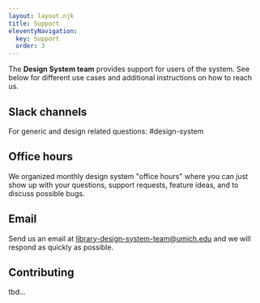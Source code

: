 ```yaml
---
layout: layout.njk
title: Support
eleventyNavigation:
  key: Support
  order: 3
---
```


The **Design System team** provides support for users of the system. See below for different use cases and additional instructions on how to reach us.

## Slack channels

For generic and design related questions: #design-system

## Office hours

We organized monthly design system "office hours" where you can just show up with your questions, support requests, feature ideas, and to discuss possible bugs.

## Email

Send us an email at library-design-system-team@umich.edu and we will respond as quickly as possible.

## Contributing

tbd...
